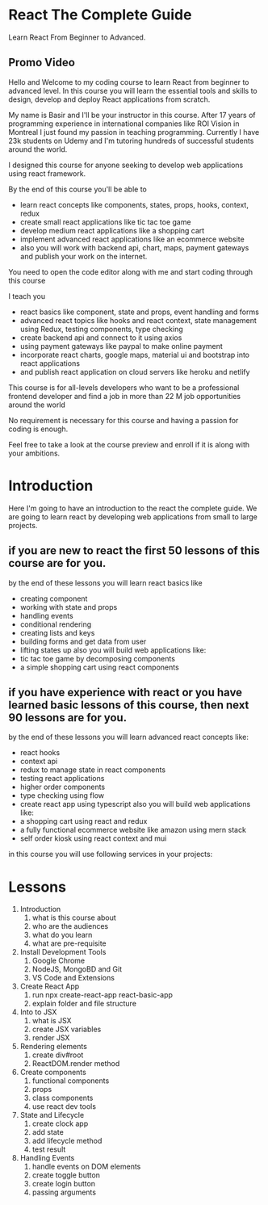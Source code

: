 # React The Complete Guide
Learn React From Beginner to Advanced.

## Promo Video
Hello and Welcome to my coding course to learn React from beginner to advanced level.
In this course you will learn the essential tools and skills to design, develop and deploy React applications from scratch.

My name is Basir and I'll be your instructor in this course. After 17 years of programming experience in international companies like ROI Vision in Montreal I just found my passion in teaching programming. 
Currently I have 23k students on Udemy  and I'm tutoring hundreds of successful students around the world.

I designed this course for anyone seeking to develop web applications using react framework.

By the end of this course you'll be able to
- learn react concepts like components, states, props, hooks, context, redux
- create small react applications like tic tac toe game
- develop medium react applications like a shopping cart
- implement advanced react applications like an ecommerce website
- also you will work with backend api, chart, maps, payment gateways and publish your work on the internet.

You need to open the code editor along with me and start coding through this course

I teach you
- react basics like component, state and props, event handling and forms 
- advanced react topics like hooks and react context, state management using Redux, testing components, type checking
- create backend api and connect to it using axios
- using payment gateways like paypal to make online payment
- incorporate react charts, google maps, material ui and bootstrap into react applications 
- and publish react application on cloud servers like heroku and netlify
 
This course is for all-levels developers who want to be a 
professional frontend developer and find a job in more than 22 M job opportunities around the world

No requirement is necessary for this course and having a passion for coding is enough.

Feel free to take a look at the course preview and enroll if it is along with your ambitions.
 
# Introduction
Here I'm going to have an introduction to the react the complete guide.
We are going to learn react by developing web applications from small to large projects.

## if you are new to react the first 50 lessons of this course are for you.
by the end of these lessons you will learn react basics like
  - creating component
  - working with state and props
  - handling events
  - conditional rendering
  - creating lists and keys
  - building forms and get data from user
  - lifting states up
also you will build web applications like:
- tic tac toe game by decomposing components
- a simple shopping cart using react components

## if you have experience with react or you have learned basic lessons of this course, then next 90 lessons are for you.
by the end of these lessons you will learn advanced react concepts like:
- react hooks
- context api
- redux to manage state in react components
- testing react applications
- higher order components
- type checking using flow
- create react app using typescript
also you will build web applications like:
- a shopping cart using react and redux 
- a fully functional ecommerce website like amazon using mern stack
- self order kiosk using react context and mui

in this course you will use following services in your projects:
  
# Lessons
1. Introduction
   1. what is this course about
   2. who are the audiences
   3. what do you learn
   4. what are pre-requisite
2. Install Development Tools
   1. Google Chrome
   2. NodeJS, MongoBD and Git
   3. VS Code and Extensions
3. Create React App
   1. run npx create-react-app react-basic-app
   2. explain folder and file structure
4. Into to JSX
   1. what is JSX
   2. create JSX variables
   3. render JSX
5. Rendering elements
   1. create div#root
   2. ReactDOM.render method 
6. Create components
   1. functional components
   2. props
   3. class components
   4. use react dev tools
7. State and Lifecycle
   1. create clock app
   2. add state
   3. add lifecycle method
   4. test result
8. Handling Events
   1. handle events on DOM elements
   2. create toggle button
   3. create login button
   4. passing arguments